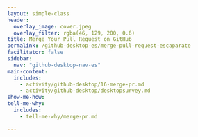 ```yaml
---
layout: simple-class
header:
  overlay_image: cover.jpeg
  overlay_filter: rgba(46, 129, 200, 0.6)
title: Merge Your Pull Request on GitHub
permalink: /github-desktop-es/merge-pull-request-escaparate
facilitator: false
sidebar:
  nav: "github-desktop-nav-es"
main-content:
  includes:
    - activity/github-desktop/16-merge-pr.md
    - activity/github-desktop/desktopsurvey.md
show-me-how:
tell-me-why:
  includes:
    - tell-me-why/merge-pr.md

---
```

